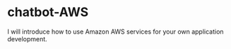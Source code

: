 # chatbot-AWS
I will introduce how to use Amazon AWS services for your own application development.

